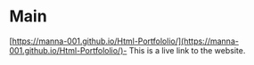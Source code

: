 # Main
[https://manna-001.github.io/Html-Portfololio/](https://manna-001.github.io/Html-Portfololio/)- This is a live link to the website.
